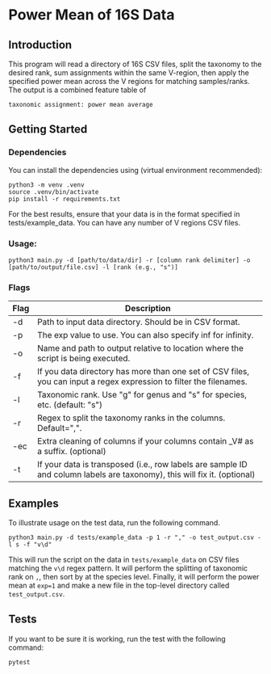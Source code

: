 # Power Mean of 16S Data
## Introduction
This program will read a directory of 16S CSV files, split the taxonomy to the desired rank, sum assignments within the same V-region, then apply the specified power mean across the V regions for matching samples/ranks. The output is a combined feature table of 

`taxonomic assignment: power mean average`

## Getting Started
### Dependencies
You can install the dependencies using (virtual environment recommended):

```
python3 -m venv .venv
source .venv/bin/activate
pip install -r requirements.txt
```

For the best results, ensure that your data is in the format specified in tests/example_data. You can have any number of V regions CSV files.

### Usage:

```
python3 main.py -d [path/to/data/dir] -r [column rank delimiter] -o [path/to/output/file.csv] -l [rank (e.g., "s")]
```

### Flags
| Flag | Description                                                                                                              |
|------|--------------------------------------------------------------------------------------------------------------------------|
| -d   | Path to input data directory. Should be in CSV format.                                                                   |
| -p   | The exp value to use. You can also specify inf for infinity.                                                             |
| -o   | Name and path to output relative to location where the script is being executed.                                         |
| -f   | If you data directory has more than one set of CSV files, you can input a regex expression to filter the filenames.      |
| -l   | Taxonomic rank. Use "g" for genus and "s" for species, etc. (default: "s")                                               |
| -r   | Regex to split the taxonomy ranks in the columns. Default=",".                                                           |
| -ec  | Extra cleaning of columns if your columns contain _V# as a suffix. (optional)                                            |
| -t   | If your data is transposed (i.e., row labels are sample ID and column labels are taxonomy), this will fix it. (optional) |

## Examples

To illustrate usage on the test data, run the following command.

```
python3 main.py -d tests/example_data -p 1 -r "," -o test_output.csv -l s -f "v\d"
```

This will run the script on the data in `tests/example_data` on CSV files matching the `v\d` regex pattern. It will perform the splitting of taxonomic rank on `,`, then sort by at the species level. Finally, it will perform the power mean at `exp=1` and make a new file in the top-level directory called `test_output.csv`.

## Tests
If you want to be sure it is working, run the test with the following command:

```
pytest
```

